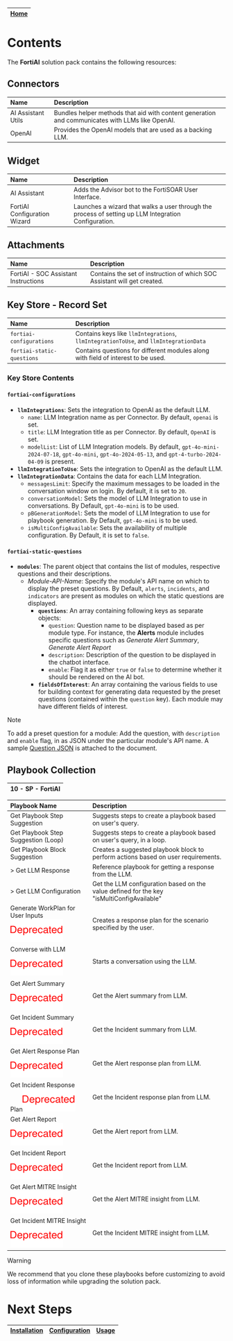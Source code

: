 | [Home](../README.md) |
|----------------------|

# Contents

The **FortiAI** solution pack contains the following resources:

## Connectors

| Name               | Description                                                                                     |
|:-------------------|:------------------------------------------------------------------------------------------------|
| AI Assistant Utils | Bundles helper methods that aid with content generation and communicates with LLMs like OpenAI. |
| OpenAI             | Provides the OpenAI models that are used as a backing LLM.                                      |

## Widget

| Name                         | Description                                                                                          |
|:-----------------------------|:-----------------------------------------------------------------------------------------------------|
| AI Assistant                 | Adds the Advisor bot to the FortiSOAR User Interface.                                                |
| FortiAI Configuration Wizard | Launches a wizard that walks a user through the process of setting up LLM Integration Configuration. |

## Attachments

| Name                                 | Description                                                              |
|:-------------------------------------|:-------------------------------------------------------------------------|
| FortiAI - SOC Assistant Instructions | Contains the set of instruction of which SOC Assistant will get created. |

## Key Store - Record Set

| Name                       | Description                                                                           |
|:---------------------------|:--------------------------------------------------------------------------------------|
| `fortiai-configurations`   | Contains keys like `llmIntegrations`, `llmIntegrationToUse`, and `llmIntegrationData` |
| `fortiai-static-questions` | Contains questions for different modules along with field of interest to be used.     |

### Key Store Contents

#### `fortiai-configurations`

- **`llmIntegrations`**: Sets the integration to OpenAI as the default LLM.
    - `name`: LLM Integration name as per Connector. By default, `openai` is set.
    - `title`: LLM Integration title as per Connector. By default, `OpenAI` is set.
    - `modelList`: List of LLM Integration models. By default, `gpt-4o-mini-2024-07-18`, `gpt-4o-mini`, `gpt-4o-2024-05-13`, and `gpt-4-turbo-2024-04-09` is present.
- **`llmIntegrationToUse`**: Sets the integration to OpenAI as the default LLM.
- **`llmIntegrationData`**: Contains the data for each LLM Integration.
    - `messagesLimit`: Specify the maximum messages to be loaded in the conversation window on login. By default, it is set to `20`.
    - `conversationModel`: Sets the model of LLM Integration to use in conversations. By Default, `gpt-4o-mini` is to be used.
    - `pBGenerationModel`: Sets the model of LLM Integration to use for playbook generation. By Default, `gpt-4o-mini` is to be used.
    - `isMultiConfigAvailable`: Sets the availability of multiple configuration. By Default, it is set to `false`.

#### `fortiai-static-questions`

- **`modules`**: The parent object that contains the list of modules, respective questions and  their descriptions.
    - *Module-API-Name*: Specify the module's API name on which to display the preset questions. By Default, `alerts`, `incidents`, and `indicators` are present as modules on which the static questions are displayed.
        - **`questions`**: An array containing following keys as separate objects:
            - `question`: Question name to be displayed based as per module type. For instance, the **Alerts** module includes specific questions such as *Generate Alert Summary*, *Generate Alert Report*
            - `description`: Description of the question to be displayed in the chatbot interface.
            - `enable`: Flag it as either `true` or `false` to determine whether it should be rendered on the AI bot.
        - **`fieldsOfInterest`**: An array containing the various fields to use for building context for generating data requested by the preset questions (contained within the `question` key). Each module may have different fields of interest.

>[!NOTE]
>To add a preset question for a module:
>Add the question, with `description` and `enable` flag, in as JSON under the particular module's API name. A sample [Question JSON](./question-sample.json) is attached to the document.

## Playbook Collection

|10 - SP - FortiAI |
|:----------------:|


| Playbook Name                                                                  | Description                                                                               |
|:-------------------------------------------------------------------------------|:------------------------------------------------------------------------------------------|
| Get Playbook Step Suggestion                                                   | Suggests steps to create a playbook based on user's query.                                |
| Get Playbook Step Suggestion (Loop)                                            | Suggests steps to create a playbook based on user's query, in a loop.                     |
| Get Playbook Block Suggestion                                                  | Creates a suggested playbook block to perform actions based on user requirements.         |
| > Get LLM Response                                                             | Reference playbook for getting a response from the LLM.                                   |
| > Get LLM Configuration                                                        | Get the LLM configuration based on the value defined for the key "isMultiConfigAvailable" |
| Generate WorkPlan for User Inputs![icon-deprecated](./res/icon-deprecated.svg) | Creates a response plan for the scenario specified by the user.                           |
| Converse with LLM![icon-deprecated](./res/icon-deprecated.svg)                 | Starts a conversation using the LLM.                                                      |
| Get Alert Summary![icon-deprecated](./res/icon-deprecated.svg)                 | Get the Alert summary from LLM.                                                           |
| Get Incident Summary![icon-deprecated](./res/icon-deprecated.svg)              | Get the Incident summary from LLM.                                                        |
| Get Alert Response Plan![icon-deprecated](./res/icon-deprecated.svg)           | Get the Alert response plan from LLM.                                                     |
| Get Incident Response Plan![icon-deprecated](./res/icon-deprecated.svg)        | Get the Incident response plan from LLM.                                                  |
| Get Alert Report![icon-deprecated](./res/icon-deprecated.svg)                  | Get the Alert report from LLM.                                                            |
| Get Incident Report![icon-deprecated](./res/icon-deprecated.svg)               | Get the Incident report from LLM.                                                         |
| Get Alert MITRE Insight![icon-deprecated](./res/icon-deprecated.svg)           | Get the Alert MITRE insight from LLM.                                                     |
| Get Incident MITRE Insight![icon-deprecated](./res/icon-deprecated.svg)        | Get the Incident MITRE insight from LLM.                                                  |


>[!Warning]
>We recommend that you clone these playbooks before customizing to avoid loss of information while upgrading the solution pack.


# Next Steps

| [Installation](./setup.md#installation) | [Configuration](./setup.md#configuration) | [Usage](./usage.md) |
|-----------------------------------------|-------------------------------------------|---------------------|